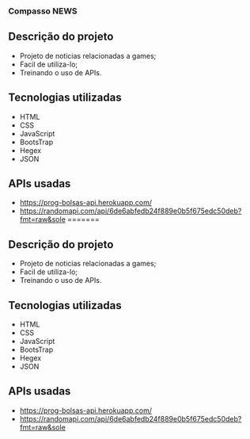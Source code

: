 ### Compasso NEWS

## Descrição do projeto

- Projeto de noticias relacionadas a games;
- Facil de utiliza-lo;
- Treinando o uso de APIs.

## Tecnologias utilizadas

- HTML
- CSS
- JavaScript
- BootsTrap
- Hegex
- JSON

## APIs usadas

- https://prog-bolsas-api.herokuapp.com/
- https://randomapi.com/api/6de6abfedb24f889e0b5f675edc50deb?fmt=raw&sole
=======
## Descrição do projeto

+ Projeto de noticias relacionadas a games;
+ Facil de utiliza-lo;
+ Treinando o uso de APIs.

## Tecnologias utilizadas

+ HTML
+ CSS
+ JavaScript
+ BootsTrap
+ Hegex
+ JSON 

## APIs usadas 

+ https://prog-bolsas-api.herokuapp.com/
+ https://randomapi.com/api/6de6abfedb24f889e0b5f675edc50deb?fmt=raw&sole

